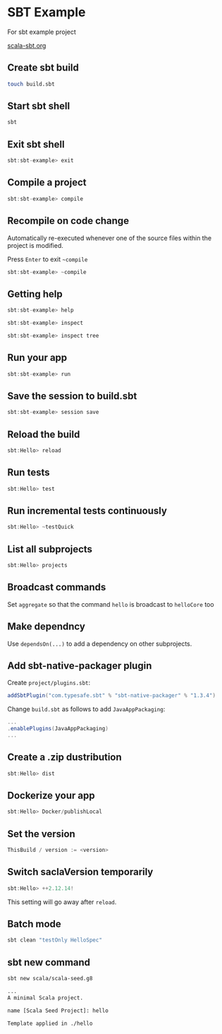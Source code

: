 # SBT Example

For sbt example project

[scala-sbt.org](https://www.scala-sbt.org/index.html)

## Create sbt build

```sh
touch build.sbt
```

## Start sbt shell

```sh
sbt
```

## Exit sbt shell

```sbt
sbt:sbt-example> exit
```

## Compile a project

```sbt
sbt:sbt-example> compile
```

## Recompile on code change

Automatically re-executed whenever one of the source files within the project is modified.

Press `Enter` to exit `~compile`

```sbt
sbt:sbt-example> ~compile
```

## Getting help

```sbt
sbt:sbt-example> help
```

```sbt
sbt:sbt-example> inspect
```

```sbt
sbt:sbt-example> inspect tree
```

## Run your app

```sbt
sbt:sbt-example> run
```

## Save the session to build.sbt

```sbt
sbt:sbt-example> session save
```

## Reload the build

```sbt
sbt:Hello> reload
```

## Run tests

```sbt
sbt:Hello> test
```

## Run incremental tests continuously

```sbt
sbt:Hello> ~testQuick
```

## List all subprojects

```sbt
sbt:Hello> projects
```

## Broadcast commands

Set `aggregate` so that the command `hello` is broadcast to `helloCore` too

## Make dependncy

Use `dependsOn(...)` to add a dependency on other subprojects.

## Add sbt-native-packager plugin

Create `project/plugins.sbt`:

```scala
addSbtPlugin("com.typesafe.sbt" % "sbt-native-packager" % "1.3.4")
```

Change `build.sbt` as follows to add `JavaAppPackaging`:

```scala
...
.enablePlugins(JavaAppPackaging)
...
```

## Create a .zip dustribution

```sbt
sbt:Hello> dist
```

## Dockerize your app

```sbt
sbt:Hello> Docker/publishLocal
```

## Set the version

```scala
ThisBuild / version := <version>
```

## Switch saclaVersion temporarily

```sbt
sbt:Hello> ++2.12.14!
```

This setting will go away after `reload`.

## Batch mode

```sh
sbt clean "testOnly HelloSpec"
```

## sbt new command

```sh
sbt new scala/scala-seed.g8
```

```sh
...
A minimal Scala project.

name [Scala Seed Project]: hello

Template applied in ./hello
```

